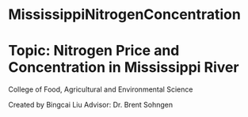 # MississippiNitrogenConcentration
# Topic: Nitrogen Price and Concentration in Mississippi River
College of Food, Agricultural and Environmental Science

Created by Bingcai Liu
Advisor: Dr. Brent Sohngen
